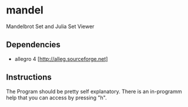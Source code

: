 mandel
======

Mandelbrot Set and Julia Set Viewer

Dependencies
------------
  * allegro 4 [http://alleg.sourceforge.net]
 
Instructions
------------
  The Program should be pretty self explanatory.
  There is an in-programm help that you can access by pressing "h".

